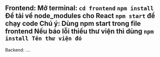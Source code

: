 Frontend: 
Mở terminal:
`cd frontend`
`npm install`
Để tải về node_modules cho React
`npm start` 
để chạy code 
Chú ý: Dùng npm start trong file frontend
Nếu báo lỗi thiếu thư viện thì dùng `npm install Tên thư viện đó`
----------------------------------------------------------------------------------------

Backend: ....
